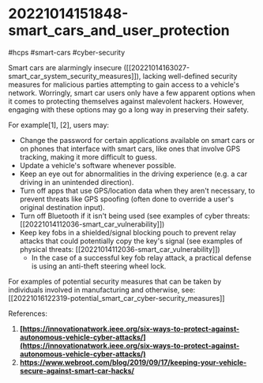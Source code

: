 # 20221014151848-smart_cars_and_user_protection
#hcps #smart-cars #cyber-security

Smart cars are alarmingly insecure ([[20221014163027-smart_car_system_security_measures]]), lacking well-defined security measures for malicious parties attempting to gain access to a vehicle's network. Worringly, smart car users only have a few apparent options when it comes to protecting themselves against malevolent hackers. However, engaging with these options may go a long way in preserving their safety.

For example[1], [2], users may:
- Change the password for certain applications available on smart cars or on phones that interface with smart cars, like ones that involve GPS tracking, making it more difficult to guess.
- Update a vehicle's software whenever possible.
- Keep an eye out for abnormalities in the driving experience (e.g. a car driving in an unintended direction).
- Turn off apps that use GPS/location data when they aren't necessary, to prevent threats like GPS spoofing (often done to override a user's original destination input).
- Turn off Bluetooth if it isn't being used (see examples of cyber threats: [[20221014112036-smart_car_vulnerability]])
- Keep key fobs in a shielded/signal blocking pouch to prevent relay attacks that could potentially copy the key's signal (see examples of physical threats: [[20221014112036-smart_car_vulnerability]])
	- In the case of a successful key fob relay attack, a practical defense is using an anti-theft steering wheel lock.

For examples of potential security measures that can be taken by individuals involved in manufacturing and otherwise, see: [[20221016122319-potential_smart_car_cyber-security_measures]]

References:
1. **[https://innovationatwork.ieee.org/six-ways-to-protect-against-autonomous-vehicle-cyber-attacks/](https://innovationatwork.ieee.org/six-ways-to-protect-against-autonomous-vehicle-cyber-attacks/)**
2. **https://www.webroot.com/blog/2019/09/17/keeping-your-vehicle-secure-against-smart-car-hacks/**